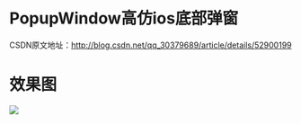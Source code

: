 # PopupWindow高仿ios底部弹窗

CSDN原文地址：http://blog.csdn.net/qq_30379689/article/details/52900199

# 效果图

![](http://img.blog.csdn.net/20161023101707938)
